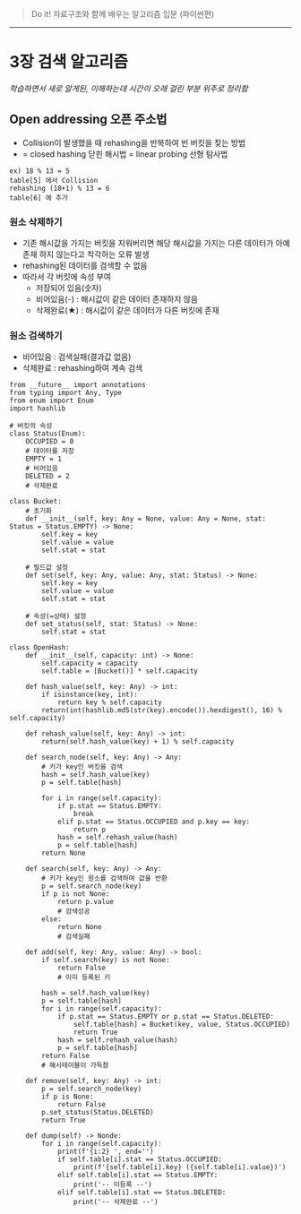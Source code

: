 
> Do it! 자료구조와 함께 배우는 알고리즘 입문 (파이썬편)

- - -


# 3장 검색 알고리즘

*학습하면서 새로 알게된, 이해하는데 시간이 오래 걸린 부분 위주로 정리함*


## Open addressing 오픈 주소법
- Collision이 발생했을 때 rehashing을 반복하여 빈 버킷을 찾는 방법
- = closed hashing 닫힌 해시법 = linear probing 선형 탐사법
```
ex) 18 % 13 = 5
table[5] 에서 Collision
rehashing (18+1) % 13 = 6
table[6] 에 추가
```

### 원소 삭제하기
- 기존 해시값을 가지는 버킷을 지워버리면 해당 해시값을 가지는 다른 데이터가 아예 존재 하지 않는다고 착각하는 오류 발생
- rehashing된 데이터를 검색할 수 없음
- 따라서 각 버킷에 속성 부여
    - 저장되어 있음(숫자)
    - 비어있음(-) : 해시값이 같은 데이터 존재하지 않음
    - 삭제완료(★) : 해시값이 같은 데이터가 다른 버킷에 존재


### 원소 검색하기
- 비어있음 : 검색실패(결과값 없음)
- 삭제완료 : rehashing하여 계속 검색


```
from __future__ import annotations
from typing import Any, Type
from enum import Enum
import hashlib

# 버킷의 속성
class Status(Enum):
    OCCUPIED = 0
    # 데이터를 저장
    EMPTY = 1
    # 비어있음
    DELETED = 2
    # 삭제완료

class Bucket:
    # 초기화
    def __init__(self, key: Any = None, value: Any = None, stat: Status = Status.EMPTY) -> None:
        self.key = key
        self.value = value
        self.stat = stat

    # 필드값 설정
    def set(self, key: Any, value: Any, stat: Status) -> None:
        self.key = key
        self.value = value
        self.stat = stat

    # 속성(=상태) 설정
    def set_status(self, stat: Status) -> None:
        self.stat = stat

class OpenHash:
    def __init__(self, capacity: int) -> None:
        self.capacity = capacity
        self.table = [Bucket()] * self.capacity
    
    def hash_value(self, key: Any) -> int:
        if isinstance(key, int):
            return key % self.capacity
        return(int(hashlib.md5(str(key).encode()).hexdigest(), 16) % self.capacity)
    
    def rehash_value(self, key: Any) -> int:
        return(self.hash_value(key) + 1) % self.capacity
    
    def search_node(self, key: Any) -> Any:
        # 키가 key인 버킷을 검색
        hash = self.hash_value(key)
        p = self.table[hash]

        for i in range(self.capacity):
            if p.stat == Status.EMPTY:
                break
            elif p.stat == Status.OCCUPIED and p.key == key:
                return p
            hash = self.rehash_value(hash)
            p = self.table[hash]
        return None
    
    def search(self, key: Any) -> Any:
        # 키가 key인 원소를 검색하여 값을 반환
        p = self.search_node(key)
        if p is not None:
            return p.value
            # 검색성공
        else:
            return None
            # 검색실패

    def add(self, key: Any, value: Any) -> bool:
        if self.search(key) is not None:
            return False
            # 이미 등록된 키
        
        hash = self.hash_value(key)
        p = self.table[hash]
        for i in range(self.capacity):
            if p.stat == Status.EMPTY or p.stat == Status.DELETED:
                self.table[hash] = Bucket(key, value, Status.OCCUPIED)
                return True
            hash = self.rehash_value(hash)
            p = self.table[hash]
        return False
        # 해시테이블이 가득참

    def remove(self, key: Any) -> int:
        p = self.search_node(key)
        if p is None:
            return False
        p.set_status(Status.DELETED)
        return True
    
    def dump(self) -> Nonde:
        for i in range(self.capacity):
            print(f'{i:2} ', end='')
            if self.table[i].stat == Status.OCCUPIED:
                print(f'{self.table[i].key} ({self.table[i].value})')
            elif self.table[i].stat == Status.EMPTY:
                print('-- 미등록 --')
            elif self.table[i].stat == Status.DELETED:
                print('-- 삭제완료 --')
```

